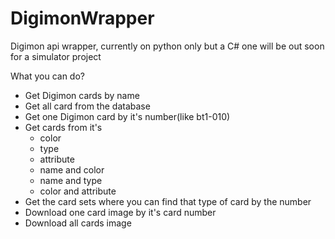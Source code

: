 # DigimonWrapper
Digimon api wrapper, currently on python only but a C# one will be out soon for a simulator project

What you can do?
  - Get Digimon cards by name
  - Get all card from the database
  - Get one Digimon card by it's number(like bt1-010)
  - Get cards from it's
      - color
      - type
      - attribute
      - name and color
      - name and type
      - color and attribute
  - Get the card sets where you can find that type of card by the number
  - Download one card image by it's card number
  - Download all cards image
